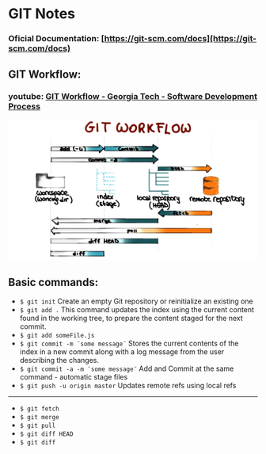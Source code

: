# GIT Notes

### Oficial Documentation: [https://git-scm.com/docs](https://git-scm.com/docs)

## GIT Workflow:

### youtube: [GIT Workflow - Georgia Tech - Software Development Process](https://www.youtube.com/watch?v=3a2x1iJFJWc&t=51s)

![Git Workflow](../images/gitworkflow.png)

## Basic commands:

-   `$ git init` Create an empty Git repository or reinitialize an existing one
-   `$ git add .` This command updates the index using the current content found in the working tree, to prepare the content staged for the next commit.
-   `$ git add someFile.js`
-   `$ git commit -m ¨some message¨` Stores the current contents of the index in a new commit along with a log message from the user describing the changes.
-   `$ git commit -a -m ¨some message¨` Add and Commit at the same command - automatic stage files
-   `$ git push -u origin master` Updates remote refs using local refs

---

-   `$ git fetch`
-   `$ git merge`
-   `$ git pull`
-   `$ git diff HEAD`
-   `$ git diff`

